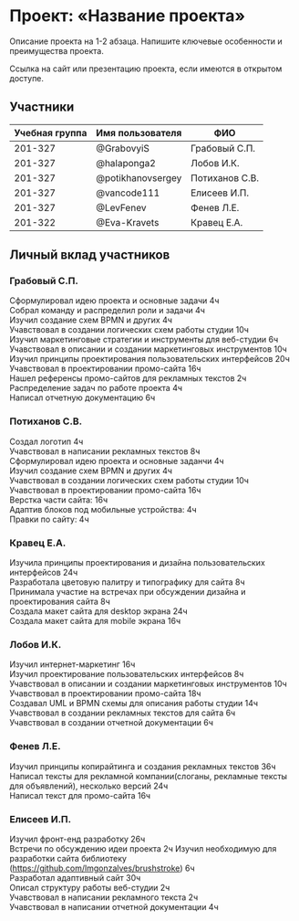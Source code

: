 # Проект: «Название проекта»

Описание проекта на 1-2 абзаца. Напишите ключевые особенности и преимущества проекта.

Ссылка на сайт или презентацию проекта, если имеются в открытом доступе.

## Участники

| Учебная группа | Имя пользователя  | ФИО                      |
|----------------|-------------------|--------------------------|
| 201-327        | @GrabovyiS        | Грабовый С.П.            |
| 201-327        | @halaponga2       | Лобов И.К.               |
| 201-327        | @potikhanovsergey | Потиханов С.В.           |
| 201-327        | @vancode111       | Елисеев И.П.             |
| 201-327        | @LevFenev         | Фенев Л.Е.               |
| 201-322        | @Eva-Kravets      | Кравец Е.А.              |

## Личный вклад участников

### Грабовый С.П.

Сформулировал идею проекта и основные задачи 4ч  
Собрал команду и распределил роли и задачи 4ч  
Изучил создание схем BPMN и других 4ч  
Учавствовал в создании логических схем работы студии 10ч  
Изучил маркетинговые стратегии и инструменты для веб-студии 6ч  
Учавствовал в описании и создании маркетинговых инструментов 10ч  
Изучил принципы проектирования пользовательских интерфейсов 20ч  
Учавствовал в проектировании промо-сайта 16ч  
Нашел референсы промо-сайтов для рекламных текстов 2ч  
Распределение задач по работе проекта 4ч  
Написал отчетную документацию 6ч  

### Потиханов С.В.

Создал логотип 4ч  
Учавствовал в написании рекламных текстов 8ч  
Сформулировал идею проекта и основные заданчи 4ч  
Изучил создание схем BPMN и других 4ч  
Учавствовал в создании логических схем работы студии 10ч  
Учавствовал в проектировании промо-сайта 16ч  
Верстка части сайта: 16ч  
Адаптив блоков под мобильные устройства: 4ч  
Правки по сайту: 4ч  

### Кравец Е.А.

Изучила принципы проектирования и дизайна пользовательских интерфейсов 24ч <br>
Разработала цветовую палитру и типографику для сайта 8ч <br>
Принимала участие на встречах при обсуждении дизайна и проектирования сайта 8ч <br>
Создала макет сайта для desktop экрана 24ч <br>
Создала макет сайта для mobile экрана 16ч <br> 

### Лобов И.К.

Изучил интернет-маркетинг 16ч  
Изучил проектирование пользовательских интерфейсов 8ч  
Учавствовал в описании и создании маркетинговых инструментов 10ч  
Учавствовал в проектировании промо-сайта 18ч  
Создавал UML и BPMN схемы для описания работы студии 14ч  
Учавствовал в создании рекламных текстов для сайта 6ч  
Учавствовал в создании отчетной документации 6ч  


### Фенев Л.Е.

Изучил принципы копирайтинга и создания рекламных текстов 36ч  
Написал тексты для рекламной компании(слоганы, рекламные тексты для объявлений), несколько версий 24ч  
Написал текст для промо-сайта 16ч  

### Елисеев И.П.

Изучил фронт-енд разработку 26ч  
Встречи по обсуждению идеи проекта 2ч
Изучил необходимую для разработки сайта библиотеку (https://github.com/lmgonzalves/brushstroke) 6ч  
Разработал адаптивный сайт 30ч  
Описал структуру работы веб-студии 2ч  
Учавствовал в написании рекламного текста 2ч  
Учавствовал в написании отчетной документации 4ч
